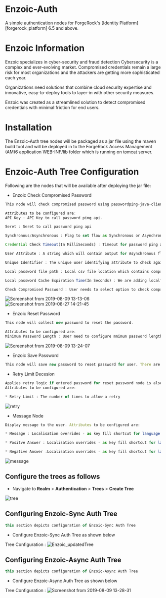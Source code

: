 # Enzoic-Auth

A simple authentication nodes for ForgeRock's [Identity Platform][forgerock_platform] 6.5 and above.

# Enzoic Information

Enzoic specializes in cyber-security and fraud detection
Cybersecurity is a complex and ever-evolving market. Compromised credentials remain a large risk for most organizations and the attackers are getting more sophisticated each year.

Organizations need solutions that combine cloud security expertise and innovative, easy-to-deploy tools to layer-in with other security measures.

Enzoic was created as a streamlined solution to detect compromised credentials with minimal friction for end users.

# Installation

The Enzoic-Auth tree nodes will be packaged as a jar file using the maven build tool and will be deployed in to the ForgeRock Access Management (AM)6 application WEB-INF/lib folder which is running on tomcat server.

# Enzoic-Auth Tree Configuration

Following are the nodes that will be available after deploying the jar file:

* Enzoic Check Compromised Password
```js
This node will check compromised password using passwordping-java-client. 

Attributes to be configured are:
API Key : API Key to call password ping api.

Seret : Seret to call password ping api

Synchronous/Asynchronous : Flag to set flow as Synchronous or Asynchronous.

Credential Check Timeout(In MilliSeconds) : Timeout for password ping api and it should be enter in MilliSecond.

User Attribute : A string which will contain output for Asynchronous flow. User needs to add this attribute and this should be defined in identity store.

Unique Identifier : The unique user identifying attribute to check against the Enzoic API.

Local password file path : Local csv file location which contains compromised passwords

Local password Cache Expiration Time(In Seconds) : We are adding localfile in cache for Local Password Check. So user needs to configure cache expiration time and it should be given in seconds.

Check Compromised Password : User needs to select option to check compromised password against local file or API.
```

![Screenshot from 2019-08-09 13-13-06](https://user-images.githubusercontent.com/20396535/62763279-c68e5700-baa8-11e9-9535-9566255cf185.png)
![Screenshot from 2019-08-27 14-21-45](https://user-images.githubusercontent.com/20396535/63756588-40f70d80-c8d6-11e9-9b35-e3d7dafb4b2c.png)



* Enzoic Reset Password
```js
This node will collect new password to reset the password. 

Attributes to be configured are:
Minimum Password Length : User need to configure mnimum password length for new password validation.
```
![Screenshot from 2019-08-09 13-24-07](https://user-images.githubusercontent.com/20396535/62763373-01908a80-baa9-11e9-8d84-d69c76d90b36.png)



* Enzoic Save Password
```js
This node will save new password to reset password for user. There are no configurable attributes to it.
```

* Retry Limit Decesion
```js
Applies retry logic if entered password for reset password node is also a compromise password. 
Attributes to be configured are:

* Retry Limit : The number of times to allow a retry
```
![retry](https://user-images.githubusercontent.com/20396535/57918264-0849a000-78b4-11e9-905f-78ef61b88986.PNG)


* Message Node
```js
Display message to the user. Attributes to be configured are:

* Message : Localisation overrides - as key fill shortcut for language (first will be used as default if not empty or "Default message" if empty), value is message for language defined by key.

* Positve Answer : Localisation overrides - as key fill shortcut for language (first will be used as default if not empty or "Yes" if empty), value is positive answer for language defined by key.

* Negative Answer :Localisation overrides - as key fill shortcut for language (first will be used as default if not empty or "No" if empty), value is negative answer for language defined by key.
```
![message](https://user-images.githubusercontent.com/20396535/57918307-1eeff700-78b4-11e9-870b-2eaa203e40ec.PNG)



## Configure the trees as follows

 * Navigate to **Realm** > **Authentication** > **Trees** > **Create Tree**
 
 ![tree](https://user-images.githubusercontent.com/20396535/48189113-66c21e80-e365-11e8-8045-326786a41aca.PNG)
 
 
 ## Configuring Enzoic-Sync Auth Tree
```js
this section depicts configuration of Enzoic-Sync Auth Tree
```

* Configure Enzoic-Sync Auth Tree as shown below

Tree Configuration : 
![Enzoic_updatedTree](https://user-images.githubusercontent.com/20396535/57918407-5a8ac100-78b4-11e9-8e33-1f7bb0dd4e81.PNG)


 ## Configuring Enzoic-Async Auth Tree
```js
this section depicts configuration of Enzoic-Async Auth Tree
```

* Configure Enzoic-Async Auth Tree as shown below

Tree Configuration : 
![Screenshot from 2019-08-09 13-28-31](https://user-images.githubusercontent.com/20396535/62763610-9f845500-baa9-11e9-8f14-869d8b85384a.png)


